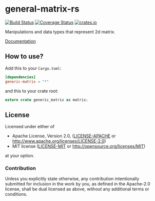 # general-matrix-rs
[![Build Status](https://travis-ci.org/gifnksm/generic-matrix-rs.svg)](https://travis-ci.org/gifnksm/generic-matrix-rs)
[![Coverage Status](https://coveralls.io/repos/gifnksm/generic-matrix-rs/badge.svg?branch=master&service=github)](https://coveralls.io/github/gifnksm/generic-matrix-rs?branch=master)
[![crates.io](http://meritbadge.herokuapp.com/generic-matrix)](https://crates.io/crates/generic-matrix)

Manipulations and data types that represent 2d matrix.

[Documentation](http://gifnksm.github.io/generic-matrix-rs)

## How to use?

Add this to your `Cargo.toml`:

```toml
[dependencies]
generic-matrix = "*"
```

and this to your crate root:

```rust
extern crate generic_matrix as matrix;
```

## License

Licensed under either of

 * Apache License, Version 2.0, ([LICENSE-APACHE](LICENSE-APACHE) or http://www.apache.org/licenses/LICENSE-2.0)
 * MIT license ([LICENSE-MIT](LICENSE-MIT) or http://opensource.org/licenses/MIT)

at your option.

### Contribution

Unless you explicitly state otherwise, any contribution intentionally
submitted for inclusion in the work by you, as defined in the Apache-2.0
license, shall be dual licensed as above, without any additional terms or
conditions.
